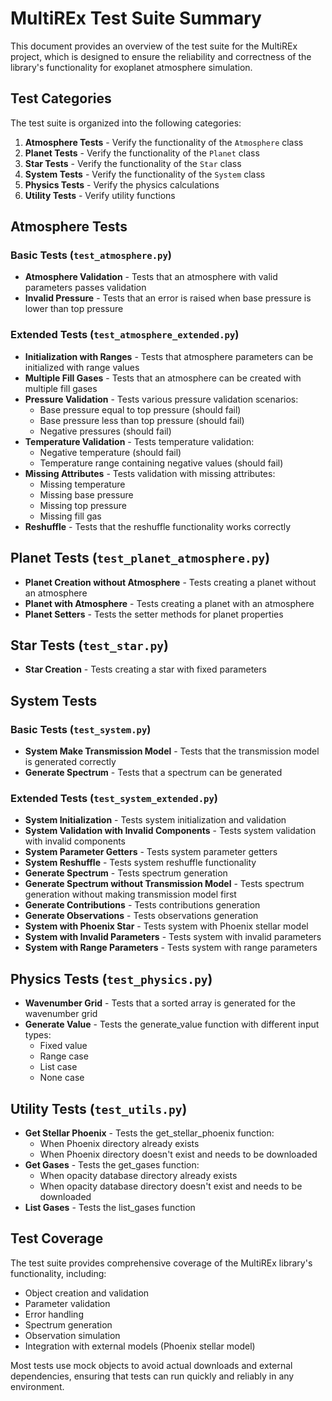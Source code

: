 # MultiREx Test Suite Summary

This document provides an overview of the test suite for the MultiREx project, which is designed to ensure the reliability and correctness of the library's functionality for exoplanet atmosphere simulation.

## Test Categories

The test suite is organized into the following categories:

1. **Atmosphere Tests** - Verify the functionality of the `Atmosphere` class
2. **Planet Tests** - Verify the functionality of the `Planet` class
3. **Star Tests** - Verify the functionality of the `Star` class
4. **System Tests** - Verify the functionality of the `System` class
5. **Physics Tests** - Verify the physics calculations
6. **Utility Tests** - Verify utility functions

## Atmosphere Tests

### Basic Tests (`test_atmosphere.py`)

- **Atmosphere Validation** - Tests that an atmosphere with valid parameters passes validation
- **Invalid Pressure** - Tests that an error is raised when base pressure is lower than top pressure

### Extended Tests (`test_atmosphere_extended.py`)

- **Initialization with Ranges** - Tests that atmosphere parameters can be initialized with range values
- **Multiple Fill Gases** - Tests that an atmosphere can be created with multiple fill gases
- **Pressure Validation** - Tests various pressure validation scenarios:
  - Base pressure equal to top pressure (should fail)
  - Base pressure less than top pressure (should fail)
  - Negative pressures (should fail)
- **Temperature Validation** - Tests temperature validation:
  - Negative temperature (should fail)
  - Temperature range containing negative values (should fail)
- **Missing Attributes** - Tests validation with missing attributes:
  - Missing temperature
  - Missing base pressure
  - Missing top pressure
  - Missing fill gas
- **Reshuffle** - Tests that the reshuffle functionality works correctly

## Planet Tests (`test_planet_atmosphere.py`)

- **Planet Creation without Atmosphere** - Tests creating a planet without an atmosphere
- **Planet with Atmosphere** - Tests creating a planet with an atmosphere
- **Planet Setters** - Tests the setter methods for planet properties

## Star Tests (`test_star.py`)

- **Star Creation** - Tests creating a star with fixed parameters

## System Tests

### Basic Tests (`test_system.py`)

- **System Make Transmission Model** - Tests that the transmission model is generated correctly
- **Generate Spectrum** - Tests that a spectrum can be generated

### Extended Tests (`test_system_extended.py`)

- **System Initialization** - Tests system initialization and validation
- **System Validation with Invalid Components** - Tests system validation with invalid components
- **System Parameter Getters** - Tests system parameter getters
- **System Reshuffle** - Tests system reshuffle functionality
- **Generate Spectrum** - Tests spectrum generation
- **Generate Spectrum without Transmission Model** - Tests spectrum generation without making transmission model first
- **Generate Contributions** - Tests contributions generation
- **Generate Observations** - Tests observations generation
- **System with Phoenix Star** - Tests system with Phoenix stellar model
- **System with Invalid Parameters** - Tests system with invalid parameters
- **System with Range Parameters** - Tests system with range parameters

## Physics Tests (`test_physics.py`)

- **Wavenumber Grid** - Tests that a sorted array is generated for the wavenumber grid
- **Generate Value** - Tests the generate_value function with different input types:
  - Fixed value
  - Range case
  - List case
  - None case

## Utility Tests (`test_utils.py`)

- **Get Stellar Phoenix** - Tests the get_stellar_phoenix function:
  - When Phoenix directory already exists
  - When Phoenix directory doesn't exist and needs to be downloaded
- **Get Gases** - Tests the get_gases function:
  - When opacity database directory already exists
  - When opacity database directory doesn't exist and needs to be downloaded
- **List Gases** - Tests the list_gases function

## Test Coverage

The test suite provides comprehensive coverage of the MultiREx library's functionality, including:

- Object creation and validation
- Parameter validation
- Error handling
- Spectrum generation
- Observation simulation
- Integration with external models (Phoenix stellar model)

Most tests use mock objects to avoid actual downloads and external dependencies, ensuring that tests can run quickly and reliably in any environment.